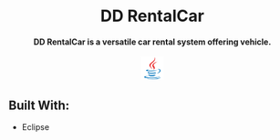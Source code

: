 <h1 align="center">
  <br>
  DD RentalCar
  <br>
</h1>

<h4 align="center">DD RentalCar is a versatile car rental system offering vehicle.</h4>

<p align="center"> <a href="https://www.java.com" target="_blank" rel="noreferrer"> <img src="https://raw.githubusercontent.com/devicons/devicon/master/icons/java/java-original.svg" alt="java" width="40" height="40"/> </a> </p>

## Built With:
* Eclipse
